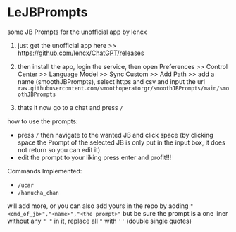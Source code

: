 # LeJBPrompts
some JB Prompts for the unofficial app by lencx

1. just get the unofficial app here >> https://github.com/lencx/ChatGPT/releases

2. then install the app, login the service, then open Preferences >> Control Center >> Language Model >> Sync Custom >> Add Path >> add a name (smoothJBPrompts), select https and csv and input the url `raw.githubusercontent.com/smoothoperatorgr/smoothJBPrompts/main/smoothJBPrompts`

3. thats it now go to a chat and press `/`

how to use the prompts:
- press `/` then navigate to the wanted JB and click space (by clicking space the Prompt of the selected JB is only put in the input box, it does not return so you can edit it)
- edit the prompt to your liking press enter and profit!!!

Commands Implemented:
- `/ucar`
- `/hanucha_chan`

will add more, or you can also add yours in the repo by adding `"<cmd_of_jb>","<name>","<the prompt>"` but be sure the prompt is a one liner without any `" "` in it, replace all `"` with `''` (double single quotes)
